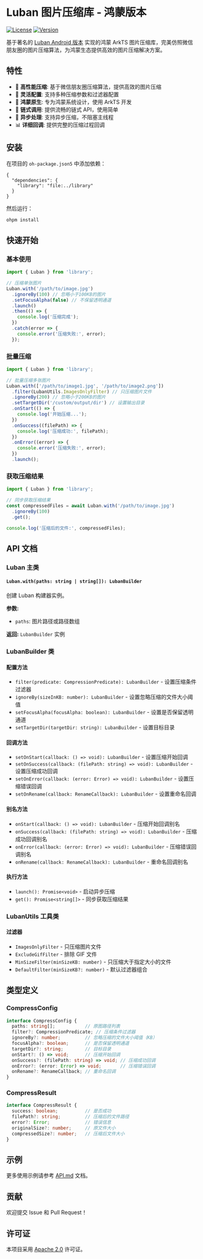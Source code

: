 # Luban 图片压缩库 - 鸿蒙版本

[![License](https://img.shields.io/badge/license-Apache%202.0-blue.svg)](LICENSE)
[![Version](https://img.shields.io/badge/version-1.0.0-green.svg)](oh-package.json5)

基于著名的 [Luban Android 版本](https://github.com/Curzibn/Luban) 实现的鸿蒙 ArkTS 图片压缩库，完美仿照微信朋友圈的图片压缩算法，为鸿蒙生态提供高效的图片压缩解决方案。

## 特性

- 🚀 **高性能压缩**: 基于微信朋友圈压缩算法，提供高效的图片压缩
- 🔧 **灵活配置**: 支持多种压缩参数和过滤器配置
- 📱 **鸿蒙原生**: 专为鸿蒙系统设计，使用 ArkTS 开发
- 🎯 **链式调用**: 提供流畅的链式 API，使用简单
- 🔄 **异步处理**: 支持异步压缩，不阻塞主线程
- 📊 **详细回调**: 提供完整的压缩过程回调

## 安装

在项目的 `oh-package.json5` 中添加依赖：

```json5
{
  "dependencies": {
    "library": "file:../library"
  }
}
```

然后运行：

```bash
ohpm install
```

## 快速开始

### 基本使用

```typescript
import { Luban } from 'library';

// 压缩单张图片
Luban.with('/path/to/image.jpg')
  .ignoreBy(100) // 忽略小于100KB的图片
  .setFocusAlpha(false) // 不保留透明通道
  .launch()
  .then(() => {
    console.log('压缩完成');
  })
  .catch(error => {
    console.error('压缩失败:', error);
  });
```

### 批量压缩

```typescript
import { Luban } from 'library';

// 批量压缩多张图片
Luban.with(['/path/to/image1.jpg', '/path/to/image2.png'])
  .filter(LubanUtils.ImagesOnlyFilter) // 只压缩图片文件
  .ignoreBy(200) // 忽略小于200KB的图片
  .setTargetDir('/custom/output/dir') // 设置输出目录
  .onStart(() => {
    console.log('开始压缩...');
  })
  .onSuccess((filePath) => {
    console.log('压缩成功:', filePath);
  })
  .onError((error) => {
    console.error('压缩失败:', error);
  })
  .launch();
```

### 获取压缩结果

```typescript
import { Luban } from 'library';

// 同步获取压缩结果
const compressedFiles = await Luban.with('/path/to/image.jpg')
  .ignoreBy(100)
  .get();

console.log('压缩后的文件:', compressedFiles);
```

## API 文档

### Luban 主类

#### `Luban.with(paths: string | string[]): LubanBuilder`

创建 Luban 构建器实例。

**参数:**
- `paths`: 图片路径或路径数组

**返回:** `LubanBuilder` 实例

### LubanBuilder 类

#### 配置方法

- `filter(predicate: CompressionPredicate): LubanBuilder` - 设置压缩条件过滤器
- `ignoreBy(sizeInKB: number): LubanBuilder` - 设置忽略压缩的文件大小阈值
- `setFocusAlpha(focusAlpha: boolean): LubanBuilder` - 设置是否保留透明通道
- `setTargetDir(targetDir: string): LubanBuilder` - 设置目标目录

#### 回调方法

- `setOnStart(callback: () => void): LubanBuilder` - 设置压缩开始回调
- `setOnSuccess(callback: (filePath: string) => void): LubanBuilder` - 设置压缩成功回调
- `setOnError(callback: (error: Error) => void): LubanBuilder` - 设置压缩错误回调
- `setOnRename(callback: RenameCallback): LubanBuilder` - 设置重命名回调

#### 别名方法

- `onStart(callback: () => void): LubanBuilder` - 压缩开始回调别名
- `onSuccess(callback: (filePath: string) => void): LubanBuilder` - 压缩成功回调别名
- `onError(callback: (error: Error) => void): LubanBuilder` - 压缩错误回调别名
- `onRename(callback: RenameCallback): LubanBuilder` - 重命名回调别名

#### 执行方法

- `launch(): Promise<void>` - 启动异步压缩
- `get(): Promise<string[]>` - 同步获取压缩结果

### LubanUtils 工具类

#### 过滤器

- `ImagesOnlyFilter` - 只压缩图片文件
- `ExcludeGifFilter` - 排除 GIF 文件
- `MinSizeFilter(minSizeKB: number)` - 只压缩大于指定大小的文件
- `DefaultFilter(minSizeKB?: number)` - 默认过滤器组合

## 类型定义

### CompressConfig

```typescript
interface CompressConfig {
  paths: string[];           // 原图路径列表
  filter?: CompressionPredicate; // 压缩条件过滤器
  ignoreBy?: number;         // 忽略压缩的文件大小阈值（KB）
  focusAlpha?: boolean;      // 是否保留透明通道
  targetDir?: string;        // 目标目录
  onStart?: () => void;      // 压缩开始回调
  onSuccess?: (filePath: string) => void; // 压缩成功回调
  onError?: (error: Error) => void;       // 压缩错误回调
  onRename?: RenameCallback; // 重命名回调
}
```

### CompressResult

```typescript
interface CompressResult {
  success: boolean;          // 是否成功
  filePath?: string;         // 压缩后的文件路径
  error?: Error;             // 错误信息
  originalSize?: number;     // 原文件大小
  compressedSize?: number;   // 压缩后文件大小
}
```

## 示例

更多使用示例请参考 [API.md](API.md) 文档。

## 贡献

欢迎提交 Issue 和 Pull Request！

## 许可证

本项目采用 [Apache 2.0](LICENSE) 许可证。 